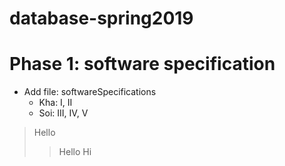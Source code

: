 # database-spring2019
# Phase 1: software specification
- Add file: softwareSpecifications
    - Kha: I, II
    - Soi: III, IV, V
>Hello
>>Hello
>Hi